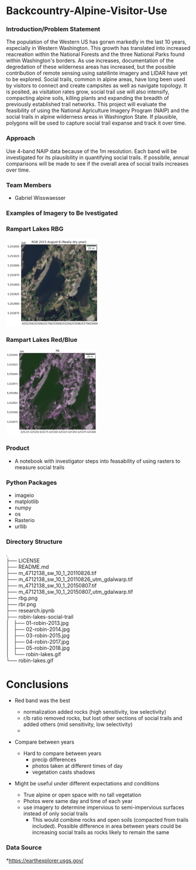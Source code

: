# Backcountry-Alpine-Visitor-Use

### Introduction/Problem Statement

The population of the Western US has gorwn markedly in the last 10 years, especially in Western Washington. This growth has translated into increased reacreation within the National Forests and the three National Parks found within Washington's borders. As use increases, documentation of the degredation of these wilderness areas has increased, but the possible contribution of remote sensing using satellinte imagery and LIDAR have yet to be explored. Social trails, common in alpine areas, have long been used by visitors to connect and create campsites as well as navigate topology. It is posited, as visitation rates grow, social trail use will also intensify, compacting alpine soils, killing plants and expanding the breadth of previously established trail networks. This project will evaluate the feasibility of using the National Agriculture Imagery Program (NAIP) and the social trails in alpine wilderness areas in Washington State. If plausible, polygons will be used to capture social trail expanse and track it over time.

### Approach

Use 4-band NAIP data because of the 1m resolution. Each band will be investigated for its plausibility in quantifying social trails. If possiblle, annual comparisons will be made to see if the overall area of social trails increases over time.


### Team Members

* Gabriel Wisswaesser

### Examples of Imagery to Be Ivestigated

### Rampart Lakes RBG

<img src="rbg.png" width=50% height=50%>

<br>

### Rampart Lakes Red/Blue

<img src="rbr.png" width=50% height=50%>


### Product

* A notebook with investigator steps into feasability of using rasters to measure social trails

### Python Packages
* imageio
* matplotlib
* numpy
* os
* Rasterio
* urllib

### Directory Structure
.<br>
├── LICENSE <br>
├── README.md <br>
├── m_4712138_sw_10_1_20110826.tif<br>
├── m_4712138_sw_10_1_20110826_utm_gdalwarp.tif<br>
├── m_4712138_sw_10_1_20150807.tif<br>
├── m_4712138_sw_10_1_20150807_utm_gdalwarp.tif<br>
├── rbg.png<br>
├── rbr.png<br>
├── research.ipynb<br>
├── robin-lakes-social-trail<br>
│     ├── 01-robin-2013.jpg<br>
│     ├── 02-robin-2014.jpg<br>
│     ├── 03-robin-2015.jpg<br>
│     ├── 04-robin-2017.jpg<br>
│     ├── 05-robin-2018.jpg<br>
│     └── robin-lakes.gif<br>
└── robin-lakes.gif<br>

# Conclusions

* Red band was the best
    * normalization added rocks (high sensitivity, low selectivity)
    * r/b ratio removed rocks, but lost other sections of social trails and added others (mid sensitivity, low selectivity)
    * 
* Compare between years
    * Hard to compare between years
      * precip differences
      * photos taken at different times of day
      * vegetation casts shadows

* Might be useful under different expectations and conditions
    * True alpine or open space with no tall vegetation
    * Photos were same day and time of each year
    * use imagery to determine impervious to semi-impervious surfaces instead of only social trails
        * This would combine rocks and open soils (compacted from trails included). Possible difference in area between years could be increasing social trails as rocks likely to                                    remain the same


### Data Source

*https://earthexplorer.usgs.gov/
